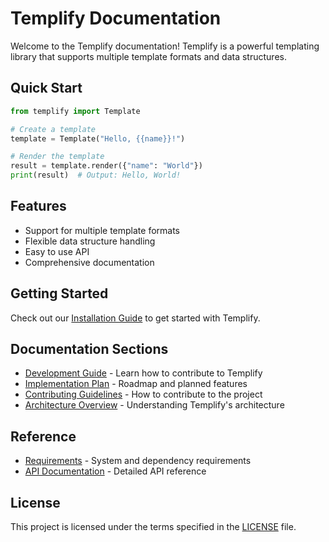 # Templify Documentation

Welcome to the Templify documentation! Templify is a powerful templating library that supports multiple template formats and data structures.

## Quick Start

```python
from templify import Template

# Create a template
template = Template("Hello, {{name}}!")

# Render the template
result = template.render({"name": "World"})
print(result)  # Output: Hello, World!
```

## Features

- Support for multiple template formats
- Flexible data structure handling
- Easy to use API
- Comprehensive documentation

## Getting Started

Check out our [Installation Guide](INSTALL.md) to get started with Templify.

## Documentation Sections

- [Development Guide](DEVELOP.md) - Learn how to contribute to Templify
- [Implementation Plan](IMPLEMENTATION_PLAN.md) - Roadmap and planned features
- [Contributing Guidelines](development/contributing.md) - How to contribute to the project
- [Architecture Overview](development/architecture.md) - Understanding Templify's architecture

## Reference

- [Requirements](reference/requirements.md) - System and dependency requirements
- [API Documentation](reference/api.md) - Detailed API reference

## License

This project is licensed under the terms specified in the [LICENSE](LICENSE) file.
